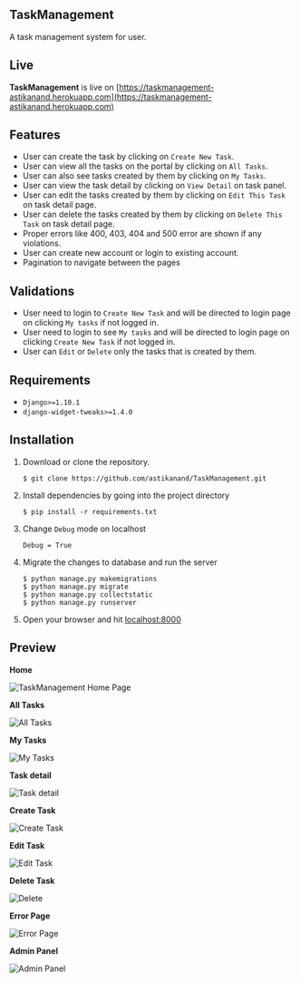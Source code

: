 TaskManagement
------------------------------
A task management system for user. 

Live
------------------------------
**TaskManagement** is live on [https://taskmanagement-astikanand.herokuapp.com](https://taskmanagement-astikanand.herokuapp.com)


Features
------------------------------
* User can create the task by clicking on `Create New Task`.
* User can view all the tasks on the portal by clicking on `All Tasks`.
* User can also see tasks created by them by clicking on `My Tasks`.
* User can view the task detail by clicking on `View Detail` on task panel.
* User can edit the tasks created by them by clicking on `Edit This Task` on task detail page.
* User can delete the tasks created by them by clicking on `Delete This Task` on task detail page.
* Proper errors like 400, 403, 404 and 500 error are shown if any violations.
* User can create new account or login to existing account.
* Pagination to navigate between the pages 


Validations
------------------------------
* User need to login to `Create New Task` and will be directed to login page on clicking `My tasks` if not logged in.
* User need to login to  see `My tasks` and will be directed to login page on clicking `Create New Task` if not logged in.
* User can `Edit` or `Delete` only the tasks that is created by them.


Requirements
------------------------------

* ``Django>=1.10.1``
* ``django-widget-tweaks>=1.4.0``


Installation
------------------------------

1. Download or clone the repository.
    
    ```
    $ git clone https://github.com/astikanand/TaskManagement.git
    ```

2. Install dependencies by going into the project directory

    ```
    $ pip install -r requirements.txt
    ```
    
3. Change `Debug` mode on localhost

    ```
    Debug = True
    ```

4. Migrate the changes to database and run the server

    ```
    $ python manage.py makemigrations
    $ python manage.py migrate
    $ python manage.py collectstatic
    $ python manage.py runserver
    ```

5. Open your browser and hit [localhost:8000](http://localhost:8000/) 
    

Preview
------------------------------

**Home**

![TaskManagement Home Page](https://i.imgur.com/p0W0MUV.png)




**All Tasks**

![All Tasks](https://i.imgur.com/LKDCkgd.png)




**My Tasks**

![My Tasks](https://i.imgur.com/TNgMEix.png)





**Task detail**

![Task detail](https://i.imgur.com/vDTgUlZ.png)




**Create Task**

![Create Task](https://i.imgur.com/tmmRxq9.png)



**Edit Task**

![Edit Task](https://i.imgur.com/tsn793n.png)



**Delete Task**

![Delete](https://i.imgur.com/zE3ZYeG.png)




**Error Page**

![Error Page](https://i.imgur.com/Wou01d6.png)




**Admin Panel**

![Admin Panel](https://i.imgur.com/BNWeMCu.png)




